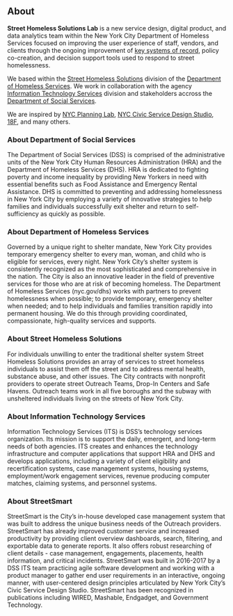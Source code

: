 ## About

**Street Homeless Solutions Lab** is a new service design, digital product, and data analytics team within the New York City Department of Homeless Services focused on improving the user experience of staff, vendors, and clients through the ongoing improvement of [key systems of record](#SS), policy co-creation, and decision support tools used to respond to street homelessness.

We based within the [Street Homeless Solutions](#SHS) division of the [Department of Homeless Services](#DHS). We work in collaboration with the agency [Information Technology Services](#ITS) division and stakeholders accross the [Department of Social Services](#DSS).

We are inspired by [NYC Planning Lab](https://labs.planning.nyc.gov/), [NYC Civic Service Design Studio](https://civicservicedesign.com/), [18F](https://18f.gsa.gov/), and many others.

### <a id="DSS"></a>About Department of Social Services

The Department of Social Services (DSS) is comprised of the administrative units of the New York City Human Resources Administration (HRA) and the Department of Homeless Services (DHS). HRA is dedicated to fighting poverty and income inequality by providing New Yorkers in need with essential benefits such as Food Assistance and Emergency Rental Assistance. DHS is committed to preventing and addressing homelessness in New York City by employing a variety of innovative strategies to help families and individuals successfully exit shelter and return to self-sufficiency as quickly as possible.

### <a id="DHS"></a>About Department of Homeless Services

Governed by a unique right to shelter mandate, New York City provides temporary emergency shelter to every man, woman, and child who is eligible for services, every night. New York City’s shelter system is consistently recognized as the most sophisticated and comprehensive in the nation. The City is also an innovative leader in the field of preventive services for those who are at risk of becoming homeless. The Department of Homeless Services (nyc.gov/dhs) works with partners to prevent homelessness when possible; to provide temporary, emergency shelter when needed; and to help individuals and families transition rapidly into permanent housing. We do this through providing coordinated, compassionate, high-quality services and supports.

### <a id="SHS"></a>About Street Homeless Solutions

For individuals unwilling to enter the traditional shelter system Street Homeless Solutions provides an array of services to street homeless individuals to assist them off the street and to address mental health, substance abuse, and other issues. The City contracts with nonprofit providers to operate street Outreach Teams, Drop-In Centers and Safe Havens. Outreach teams work in all five boroughs and the subway with unsheltered individuals living on the streets of New York City.

### <a id="ITS"></a>About Information Technology Services

Information Technology Services (ITS) is DSS’s technology services organization. Its mission is to support the daily, emergent, and long-term needs of both agencies. ITS creates and enhances the technology infrastructure and computer applications that support HRA and DHS and develops applications, including a variety of client eligibility and recertification systems, case management systems, housing systems, employment/work engagement services, revenue producing computer matches, claiming systems, and personnel systems.

### <a id="SS"></a>About StreetSmart

StreetSmart is the City’s in-house developed case management system that was built to address the unique business needs of the Outreach providers. StreetSmart has already improved customer service and increased productivity by providing client overview dashboards, search, filtering, and exportable data to generate reports. It also offers robust researching of client details - case management, engagements, placements, health information, and critical incidents. StreetSmart was built in 2016-2017 by a DSS ITS team practicing agile software development and working with a product manager to gather end user requirements in an interactive, ongoing manner, with user-centered design principles articulated by New York City’s Civic Service Design Studio. StreetSmart has been recognized in publications including WIRED, Mashable, Endgadget, and Government Technology.
